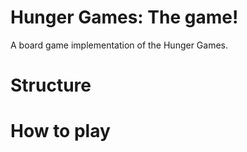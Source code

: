 # Hunger Games: The game!

A board game implementation of the Hunger Games.

# Structure

<!-- TODO -->

# How to play

<!-- TODO -->